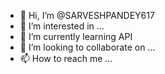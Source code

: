 - 👋 Hi, I’m @SARVESHPANDEY617
- 👀 I’m interested in ...
- 🌱 I’m currently learning API
- 💞️ I’m looking to collaborate on ...
- 📫 How to reach me ...

<!---
SARVESHPANDEY617/SARVESHPANDEY617 is a ✨ special ✨ repository because its `README.md` (this file) appears on your GitHub profile.
You can click the Preview link to take a look at your changes.
--->
